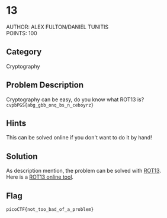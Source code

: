 <h1>13</h1>
AUTHOR: ALEX FULTON/DANIEL TUNITIS<br>
POINTS: 100

<h2>Category</h2>
Cryptography

<h2>Problem Description</h2>
Cryptography can be easy, do you know what ROT13 is?<br>
<code>cvpbPGS{abg_gbb_onq_bs_n_ceboyrz}</code>

<h2>Hints</h2>
This can be solved online if you don't want to do it by hand!

<h2>Solution</h2>
As description mention, the problem can be solved with <a href="https://en.wikipedia.org/wiki/ROT13">ROT13</a>.<br>
Here is a <a href="https://www.online-toolz.com/tools/rot13-encoder-decoder.php">ROT13 online tool</a>.<br>

<h2>Flag</h2>
<code>picoCTF{not_too_bad_of_a_problem}</code>
